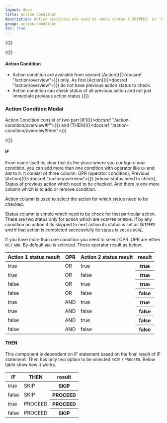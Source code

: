 ```yaml
---
layout: docs
title: Action Condition
description: Action condition are used to check status (`SKIPPED` or `DONE`) of previous executed actions and `Skip` or `Process` current Action
group: action-condition
toc: true
---
```


{{<img action-condition.png>}}

{{<callout info>}}
#### Action Condition 
- Action condition are available from second [Action]({{<docsref "/action/overview">}}) only. As first [Action]({{<docsref "/action/overview">}}) do not have previous action status to check.
- Action condition can check status of all previous action and not just immediate previous action status
{{</callout>}}

### Action Condition Modal

Action Condition consist of two part [IF]({{<docsref "/action-condition/overview#if">}}) and [THEN]({{<docsref "/action-condition/overview#then">}})

{{<img action-condition-modal.png>}}

#### IF
From name itself its clear that its the place where you configure your condition. you can add more than one condition with operator like `OR` and `AND` to it. It consist of three column. OPR (operator condition), Previous [Action]({{<docsref "/action/overview">}}) (whose status need to check), Status of previous action which need to be checked. And there is one more column which is to add or remove condition.

Action column is used to select the action for which status need to be checked.

Status column is simple which need to be check for that particular action. There are two status only for action which are `SKIPPED` or `DONE`. If by any condition on action if its skipped to next action its status is set as `SKIPPED` and if that action is completed successfully its status is set as `DONE`.

If you have more than one condition you need to select OPR. OPR are either `OR` / `AND`. By default `AND` is selected. These operator result as below.

<table class="table">
  <thead>
    <tr>
      <th scope="col">Action 1 status result</th>
      <th scope="col">OPR</th>
      <th scope="col">Action 2 status result</th>
      <th scope="col">result</th>
    </tr>
  </thead>
  <tbody>
    <tr>
      <td class="text-success">true</td>
      <td >OR</td>
      <td class="text-success">true</td>
      <th scope="row" class="text-success">true</th>
    </tr>
    <tr>
      <td class="text-success">true</td>
      <td>OR</td>
      <td class="text-danger">false</td>
      <th scope="row" class="text-success">true</th>
    </tr>
    <tr>
      <td class="text-danger">false</td>
      <td>OR</td>
      <td class="text-success">true</td>
      <th scope="row" class="text-success">true</th>
    </tr>
    <tr>
      <td class="text-danger">false</td>
      <td>OR</td>
      <td class="text-danger">false</td>
      <th scope="row" class="text-danger">false</th>
    </tr>
    <tr>
      <td class="text-success">true</td>
      <td >AND</td>
      <td class="text-success">true</td>
      <th scope="row" class="text-success">true</th>
    </tr>
    <tr>
      <td class="text-success">true</td>
      <td>AND</td>
      <td class="text-danger">false</td>
      <th scope="row" class="text-danger">false</th>
    </tr>
    <tr>
      <td class="text-danger">false</td>
      <td>AND</td>
      <td class="text-success">true</td>
      <th scope="row" class="text-danger">false</th>
    </tr>
    <tr>
      <td class="text-danger">false</td>
      <td>AND</td>
      <td class="text-danger">false</td>
      <th scope="row" class="text-danger">false</th>
    </tr>
  </tbody>
</table>

#### THEN
This component is dependent on IF statement based on the final result of IF statement. Then has only two option to be selected `SKIP` / `PROCEED`. Below table show how it works.

<table class="table">
  <thead>
    <tr>
      <th scope="col">IF</th>
      <th scope="col">THEN</th>
      <th scope="col">result</th>
    </tr>
  </thead>
  <tbody>
    <tr>
      <td class="text-success">true</td>
      <td >SKIP</td>
      <th scope="row">SKIP</th>
    </tr>
    <tr>
      <td class="text-danger">false</td>
      <td >SKIP</td>
      <th scope="row">PROCEED</th>
    </tr>
     <tr>
      <td class="text-success">true</td>
      <td >PROCEED</td>
      <th scope="row">PROCEED</th>
    </tr>
    <tr>
      <td class="text-danger">false</td>
      <td >PROCEED</td>
      <th scope="row">SKIP</th>
    </tr>
  </tbody>
</table>